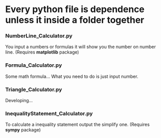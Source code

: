 # Every python file is dependence unless it inside a folder together

### NumberLine_Calculator.py

You input a numbers or formulas it will show you the number on number line. (Requires **matplotlib** package)

### Formula_Calculator.py

Some math formula... What you need to do is just input number.

### Triangle_Calculator.py

Developing...

### InequalityStatement_Calculator.py

To calculate a inequality statement output the simplify one. (Requires **sympy** package)
